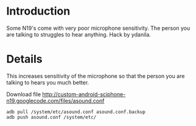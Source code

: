 # Introduction #

Some N19's come with very poor microphone sensitivity.  The person you are talking to struggles to hear anything.  Hack by ydanila.


# Details #

This increases sensitivity of the microphone so that the person you are talking to hears you much better.

Download file http://custom-android-sciphone-n19.googlecode.com/files/asound.conf

```
adb pull /system/etc/asound.conf asound.conf.backup
adb push asound.conf /system/etc/
```